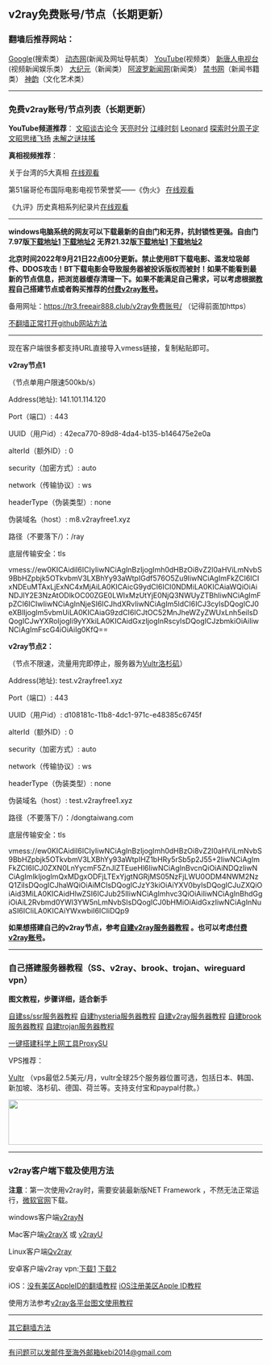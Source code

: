 ## v2ray免费账号/节点（长期更新）

### 翻墙后推荐网站：

[Google](https://www.google.com)(搜索类） [动态网](http://dongtaiwang.com)(新闻及网址导航类） [YouTube](https://www.youtube.com)(视频类）  [新唐人电视台](https://www.ntdtv.com)(视频新闻娱乐类）   [大纪元](https://www.epochtimes.com)（新闻类）  [阿波罗新闻网](https://www.aboluowang.com)(新闻类） [禁书网](https://www.bannedbook.org)（新闻书籍类）   [神韵](https://zh-cn.shenyun.com)（文化艺术类） 
  

***

### 免费v2ray账号/节点列表（长期更新）

**YouTube频道推荐**： [文昭谈古论今](https://www.youtube.com/channel/UCtAIPjABiQD3qjlEl1T5VpA/featured)    [天亮时分](https://www.youtube.com/channel/UCjvjNeHndz4PGs9JXhzdHqw/videos) [江峰时刻](https://www.youtube.com/channel/UCa6ERCDt3GzkvLye32ar89w/videos)  [Leonard](https://www.youtube.com/channel/UC1mx_wcSHtfpLk5N_zY0TRg/videos)  [探索时分周子定](https://www.youtube.com/c/%E6%8E%A2%E7%B4%A2%E6%99%82%E5%88%86-%E5%91%A8%E5%AD%90%E5%AE%9A/videos) [文昭思绪飞扬](https://www.youtube.com/channel/UCTu_hTaVf3DJMpMIyOAq2Ew/videos) [未解之谜扶搖](https://www.youtube.com/c/%E6%9C%AA%E8%A7%A3%E4%B9%8B%E8%AC%8E%E6%89%B6%E6%90%96/videos)


**真相视频推荐**：

关于台湾的5大真相 [在线观看](https://www.youtube.com/watch?v=O2hbHbdYG2w&ab_channel=Leonard)

第51届哥伦布国际电影电视节荣誉奖——《伪火》  [在线观看](http://cn.ntdtv.com/gb/2014/01/07/a24016.html) 

《九评》历史真相系列纪录片[在线观看](https://www.tuidang.org/9ping/)

***

**windows电脑系统的网友可以下载最新的自由门和无界，抗封锁性更强。自由门7.97版[下载地址1](https://tr601.free4444.xyz/fg797p.zip) [下载地址2](https://tr201.free4444.xyz/fg797p.zip) 无界21.32版[下载地址1](https://tr601.free4444.xyz/u2132.exe) [下载地址2](https://tr201.free4444.xyz/u2132.exe)**


**北京时间2022年9月21日22点00分更新。禁止使用BT下载电影、滥发垃圾邮件、DDOS攻击！BT下载电影会导致服务器被投诉版权而被封！如果不能看到最新的节点信息，把浏览器缓存清理一下。如果不能满足自己需求，可以考虑根据[教程](https://github.com/Alvin9999/new-pac/wiki/%E8%87%AA%E5%BB%BAv2ray%E6%9C%8D%E5%8A%A1%E5%99%A8%E6%95%99%E7%A8%8B)自己搭建节点或者购买推荐的[付费v2ray账号](https://github.com/Alvin9999/new-pac/wiki/V2free%E6%9C%BA%E5%9C%BA)。**


备用网址：https://tr3.freeair888.club/v2ray免费账号/ （记得前面加https） 

[不翻墙正常打开github网站方法](https://github.com/Alvin9999/new-pac/wiki/%E4%BF%AE%E6%94%B9hosts%E6%96%87%E4%BB%B6%E4%B8%8Agithub)

***

现在客户端很多都支持URL直接导入vmess链接，复制粘贴即可。

**v2ray节点1**

（节点单用户限速500kb/s）

Address(地址): 141.101.114.120

Port（端口）: 443

UUID（用户id）: 42eca770-89d8-4da4-b135-b146475e2e0a

alterId（额外ID）: 0

security（加密方式）: auto

network（传输协议）: ws

headerType（伪装类型）: none

伪装域名（host）: m8.v2rayfree1.xyz

路径（不要落下/）：/ray

底层传输安全：tls

vmess://ew0KICAidiI6ICIyIiwNCiAgInBzIjogImh0dHBzOi8vZ2l0aHViLmNvbS9BbHZpbjk5OTkvbmV3LXBhYy93aWtpIGdf576O5Zu9IiwNCiAgImFkZCI6ICIxNDEuMTAxLjExNC4xMjAiLA0KICAicG9ydCI6ICI0NDMiLA0KICAiaWQiOiAiNDJlY2E3NzAtODlkOC00ZGE0LWIxMzUtYjE0NjQ3NWUyZTBhIiwNCiAgImFpZCI6ICIwIiwNCiAgInNjeSI6ICJhdXRvIiwNCiAgIm5ldCI6ICJ3cyIsDQogICJ0eXBlIjogIm5vbmUiLA0KICAiaG9zdCI6ICJtOC52MnJheWZyZWUxLnh5eiIsDQogICJwYXRoIjogIi9yYXkiLA0KICAidGxzIjogInRscyIsDQogICJzbmkiOiAiIiwNCiAgImFscG4iOiAiIg0KfQ==

**v2ray节点2：**

（节点不限速，流量用完即停止，服务器为[Vultr洛杉矶](https://www.vultr.com/?ref=7048874)）

Address(地址): test.v2rayfree1.xyz

Port（端口）: 443

UUID（用户id）: d108181c-11b8-4dc1-971c-e48385c6745f

alterId（额外ID）: 0

security（加密方式）: auto

network（传输协议）: ws

headerType（伪装类型）: none

伪装域名（host）: test.v2rayfree1.xyz

路径（不要落下/）：/dongtaiwang.com

底层传输安全：tls

vmess://ew0KICAidiI6ICIyIiwNCiAgInBzIjogImh0dHBzOi8vZ2l0aHViLmNvbS9BbHZpbjk5OTkvbmV3LXBhYy93aWtpIHZ1bHRy5rSb5p2J55+2IiwNCiAgImFkZCI6ICJ0ZXN0LnYycmF5ZnJlZTEueHl6IiwNCiAgInBvcnQiOiAiNDQzIiwNCiAgImlkIjogImQxMDgxODFjLTExYjgtNGRjMS05NzFjLWU0ODM4NWM2NzQ1ZiIsDQogICJhaWQiOiAiMCIsDQogICJzY3kiOiAiYXV0byIsDQogICJuZXQiOiAid3MiLA0KICAidHlwZSI6ICJub25lIiwNCiAgImhvc3QiOiAiIiwNCiAgInBhdGgiOiAiL2Rvbmd0YWl3YW5nLmNvbSIsDQogICJ0bHMiOiAidGxzIiwNCiAgInNuaSI6ICIiLA0KICAiYWxwbiI6ICIiDQp9


**如果想搭建自己的v2ray节点，参考[自建v2ray服务器教程](https://github.com/Alvin9999/new-pac/wiki/%E8%87%AA%E5%BB%BAv2ray%E6%9C%8D%E5%8A%A1%E5%99%A8%E6%95%99%E7%A8%8B) 。也可以考虑[付费v2ray账号](https://github.com/Alvin9999/new-pac/wiki/V2free%E6%9C%BA%E5%9C%BA)。**


***

### 自己搭建服务器教程（SS、v2ray、brook、trojan、wireguard vpn） 

**图文教程，步骤详细，适合新手**

[自建ss/ssr服务器教程](https://github.com/Alvin9999/new-pac/wiki/%E8%87%AA%E5%BB%BAss%E6%9C%8D%E5%8A%A1%E5%99%A8%E6%95%99%E7%A8%8B) 
[自建hysteria服务器教程](https://github.com/Alvin9999/new-pac/wiki/%E8%87%AA%E5%BB%BAhysteria%E6%9C%8D%E5%8A%A1%E5%99%A8%E6%95%99%E7%A8%8B) 
[自建v2ray服务器教程](https://github.com/Alvin9999/new-pac/wiki/%E8%87%AA%E5%BB%BAv2ray%E6%9C%8D%E5%8A%A1%E5%99%A8%E6%95%99%E7%A8%8B) 
[自建brook服务器教程](https://github.com/Alvin9999/new-pac/wiki/%E8%87%AA%E5%BB%BAbrook%E6%9C%8D%E5%8A%A1%E5%99%A8%E6%95%99%E7%A8%8B) 
[自建trojan服务器教程](https://github.com/Alvin9999/new-pac/wiki/%E8%87%AA%E5%BB%BAtrojan%E6%9C%8D%E5%8A%A1%E5%99%A8%E6%95%99%E7%A8%8B) 

[一键搭建科学上网工具ProxySU](https://github.com/Alvin9999/new-pac/wiki/%E4%B8%80%E9%94%AE%E6%90%AD%E5%BB%BA%E7%A7%91%E5%AD%A6%E4%B8%8A%E7%BD%91%E5%B7%A5%E5%85%B7ProxySU)

VPS推荐：

[Vultr](https://www.vultr.com/?ref=7048874) （vps最低2.5美元/月，vultr全球25个服务器位置可选，包括日本、韩国、新加坡、洛杉矶、德国、荷兰等。支持支付宝和paypal付款。）

<a href="https://www.vultr.com/?ref=7048874"><img src="https://www.vultr.com/media/banners/banner_728x90.png" width="728" height="90"></a>

***


### v2ray客户端下载及使用方法

**注意**：第一次使用v2ray时，需要安装最新版NET Framework ，不然无法正常运行，[微软官网](https://dotnet.microsoft.com/zh-cn/download/dotnet-framework/net48)下载。

windows客户端[v2rayN](https://github.com/2dust/v2rayN/releases/latest) 

Mac客户端[v2rayX](https://github.com/insisttech/v2rayX-copy/releases) 或 [v2rayU](https://github.com/yanue/V2rayU/releases)

Linux客户端[Qv2ray](https://github.com/lhy0403/Qv2ray/releases) 

安卓客户端v2ray vpn:[下载1](https://d1.w2rss.tk/ssvpn-universal.apk) 
[下载2](https://d2.w2rss.tk/ssvpn-universal.apk) 

iOS：[没有美区AppleID的翻墙教程](https://github.com/Alvin9999/new-pac/wiki/%E8%8B%B9%E6%9E%9C%E6%89%8B%E6%9C%BA%E7%BF%BB%E5%A2%99%E8%BD%AF%E4%BB%B6) [iOS注册美区Apple ID教程](https://github.com/Alvin9999/new-pac/wiki/iOS%E6%B3%A8%E5%86%8C%E7%BE%8E%E5%8C%BAApple-ID%E6%95%99%E7%A8%8B) 

使用方法参考[v2ray各平台图文使用教程](https://github.com/Alvin9999/new-pac/wiki/v2ray%E5%90%84%E5%B9%B3%E5%8F%B0%E5%9B%BE%E6%96%87%E4%BD%BF%E7%94%A8%E6%95%99%E7%A8%8B)

***

[其它翻墙方法](https://github.com/Alvin9999/new-pac/wiki/)

***

有问题可以发邮件至海外邮箱kebi2014@gmail.com